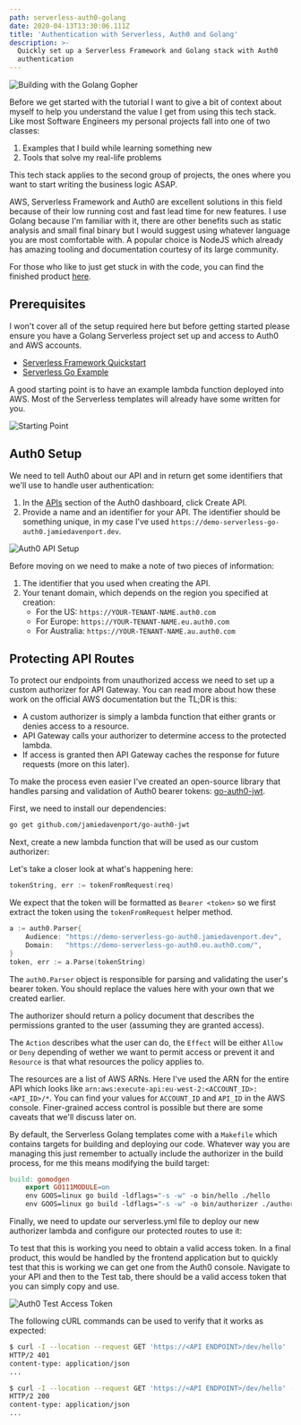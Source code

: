 ```yaml
---
path: serverless-auth0-golang
date: 2020-04-13T13:30:06.111Z
title: 'Authentication with Serverless, Auth0 and Golang'
description: >-
  Quickly set up a Serverless Framework and Golang stack with Auth0
  authentication
---
```

<img src="/assets/building-serverless-with-the-golang-gopher.png" alt="Building with the Golang Gopher" />

Before we get started with the tutorial I want to give a bit of context about myself to help you understand the value I get from using this tech stack. Like most Software Engineers my personal projects fall into one of two classes:

1. Examples that I build while learning something new
1. Tools that solve my real-life problems

This tech stack applies to the second group of projects, the ones where you want to start writing the business logic ASAP.

AWS, Serverless Framework and Auth0 are excellent solutions in this field because of their low running cost and fast lead time for new features. I use Golang because I'm familiar with it, there are other benefits such as static analysis and small final binary but I would suggest using whatever language you are most comfortable with. A popular choice is NodeJS which already has amazing tooling and documentation courtesy of its large community.

For those who like to just get stuck in with the code, you can find the finished product <a href="https://github.com/jamiedavenport/demo-serverless-go-auth0" target="_blank" rel="noopener noreferrer">here</a>.

## Prerequisites

I won't cover all of the setup required here but before getting started please ensure you have a Golang Serverless project set up and access to Auth0 and AWS accounts.

* <a href="https://serverless.com/framework/docs/providers/aws/guide/quick-start/" target="_blank" rel="noopener noreferrer">Serverless Framework Quickstart</a>
* <a href="https://serverless.com/framework/docs/providers/aws/examples/hello-world/go/" target="_blank" rel="noopener noreferrer">Serverless Go Example</a>

A good starting point is to have an example lambda function deployed into AWS. Most of the Serverless templates will already have some written for you.

<img src="/assets/serverless-starting-point.png" alt="Starting Point" />

## Auth0 Setup
We need to tell Auth0 about our API and in return get some identifiers that we'll use to handle user authentication:

1. In the <a href="https://manage.auth0.com/#/apis" target="_blank" rel="noopener noreferrer">APIs</a> section of the Auth0 dashboard, click Create API.
1. Provide a name and an identifier for your API. The identifier should be something unique, in my case I've used `https://demo-serverless-go-auth0.jamiedavenport.dev`.

<img src="/assets/auth0-create-api.png" alt="Auth0 API Setup" />

Before moving on we need to make a note of two pieces of information:
1. The identifier that you used when creating the API.
1. Your tenant domain, which depends on the region you specified at creation:
   * For the US: `https://YOUR-TENANT-NAME.auth0.com`
   * For Europe: `https://YOUR-TENANT-NAME.eu.auth0.com`
   * For Australia: `https://YOUR-TENANT-NAME.au.auth0.com`

## Protecting API Routes

To protect our endpoints from unauthorized access we need to set up a custom authorizer for API Gateway. You can read more about how these work on the official AWS documentation but the TL;DR is this:
* A custom authorizer is simply a lambda function that either grants or denies access to a resource.
* API Gateway calls your authorizer to determine access to the protected lambda.
* If access is granted then API Gateway caches the response for future requests (more on this later).

To make the process even easier I've created an open-source library that handles parsing and validation of Auth0 bearer tokens: <a href="https://github.com/jamiedavenport/go-auth0-jwt" target="_blank" rel="noopener noreferrer">go-auth0-jwt</a>.

First, we need to install our dependencies:
```bash
go get github.com/jamiedavenport/go-auth0-jwt
```

Next, create a new lambda function that will be used as our custom authorizer:

<script src="https://gist.github.com/jamiedavenport/2b3a410d0e355bb583d4d1a525bf79a7.js"></script>


Let's take a closer look at what's happening here:

```go
tokenString, err := tokenFromRequest(req)
```

We expect that the token will be formatted as `Bearer <token>` so we first extract the token using the `tokenFromRequest` helper method.


```go
a := auth0.Parser{
	Audience: "https://demo-serverless-go-auth0.jamiedavenport.dev",
	Domain:   "https://demo-serverless-go-auth0.eu.auth0.com/",
}
token, err := a.Parse(tokenString)

```

The `auth0.Parser` object is responsible for parsing and validating the user's bearer token. You should replace the values here with your own that we created earlier.

The authorizer should return a policy document that describes the permissions granted to the user (assuming they are granted access).

<script src="https://gist.github.com/jamiedavenport/7dbafe98542174220130d5f478078ba2.js"></script>

The `Action` describes what the user can do, the `Effect` will be either `Allow` or `Deny` depending of wether we want to permit access or prevent it and `Resource` is that what resources the policy applies to.

The resources are a list of AWS ARNs. Here I've used the ARN for the entire API which looks like `arn:aws:execute-api:eu-west-2:<ACCOUNT_ID>:<API_ID>/*`. You can find your values for `ACCOUNT_ID` and `API_ID` in the AWS console. Finer-grained access control is possible but there are some caveats that we'll discuss later on.

By default, the Serverless Golang templates come with a `Makefile` which contains targets for building and deploying our code. Whatever way you are managing this just remember to actually include the authorizer in the build process, for me this means modifying the build target:

```makefile
build: gomodgen
	export GO111MODULE=on
	env GOOS=linux go build -ldflags="-s -w" -o bin/hello ./hello
	env GOOS=linux go build -ldflags="-s -w" -o bin/authorizer ./authorizer
```

Finally, we need to update our serverless.yml file to deploy our new authorizer lambda and configure our protected routes to use it:

<script src="https://gist.github.com/jamiedavenport/31b862218f396e67cccde2fc3464b2ec.js"></script>

To test that this is working you need to obtain a valid access token. In a final product, this would be handled by the frontend application but to quickly test that this is working we can get one from the Auth0 console. Navigate to your API and then to the Test tab, there should be a valid access token that you can simply copy and use.

<img src="/assets/auth0-test-access-token.png" alt="Auth0 Test Access Token" />

The following cURL commands can be used to verify that it works as expected:
```bash
$ curl -I --location --request GET 'https://<API ENDPOINT>/dev/hello'
HTTP/2 401
content-type: application/json
...

$ curl -I --location --request GET 'https://<API ENDPOINT>/dev/hello' -H 'Authorization: Bearer <TOKEN>'
HTTP/2 200
content-type: application/json
...
```
